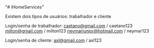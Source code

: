"# iHomeServices" 

Existem dois tipos de usuários: trabalhador e cliente

Login/senha de trabalhador:
caetano@gmail.com / caetano123
milton@gmail.com / milton123
neymarjunior@hotmail.com / neymar123

Login/senha de cliente:
axl@gmail.com / axl123
